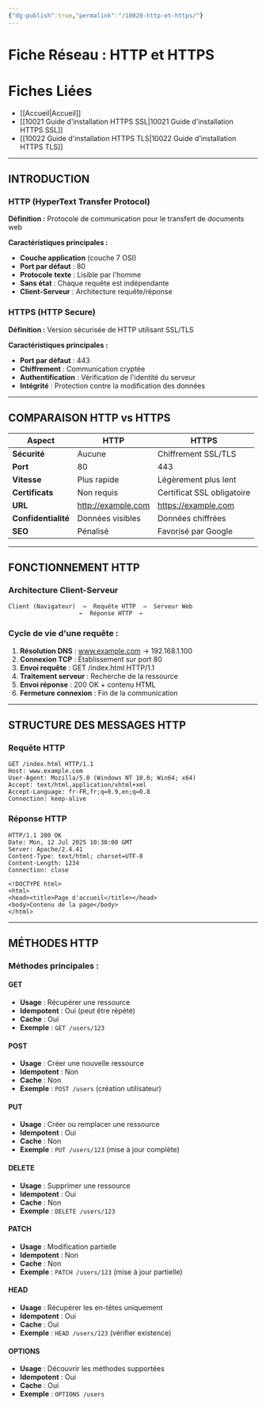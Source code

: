 ```yaml
---
{"dg-publish":true,"permalink":"/10020-http-et-https/"}
---
```


# Fiche Réseau : HTTP et HTTPS
# Fiches Liées
- [[Accueil\|Accueil]]
- [[10021 Guide d'installation HTTPS SSL\|10021 Guide d'installation HTTPS SSL]]
- [[10022 Guide d'installation HTTPS TLS\|10022 Guide d'installation HTTPS TLS]]
---
## INTRODUCTION

### HTTP (HyperText Transfer Protocol)

**Définition :** Protocole de communication pour le transfert de documents web

**Caractéristiques principales :**

- **Couche application** (couche 7 OSI)
- **Port par défaut** : 80
- **Protocole texte** : Lisible par l'homme
- **Sans état** : Chaque requête est indépendante
- **Client-Serveur** : Architecture requête/réponse

### HTTPS (HTTP Secure)

**Définition :** Version sécurisée de HTTP utilisant SSL/TLS

**Caractéristiques principales :**

- **Port par défaut** : 443
- **Chiffrement** : Communication cryptée
- **Authentification** : Vérification de l'identité du serveur
- **Intégrité** : Protection contre la modification des données

---

## COMPARAISON HTTP vs HTTPS

|Aspect|HTTP|HTTPS|
|---|---|---|
|**Sécurité**|Aucune|Chiffrement SSL/TLS|
|**Port**|80|443|
|**Vitesse**|Plus rapide|Légèrement plus lent|
|**Certificats**|Non requis|Certificat SSL obligatoire|
|**URL**|http://example.com|https://example.com|
|**Confidentialité**|Données visibles|Données chiffrées|
|**SEO**|Pénalisé|Favorisé par Google|

---

## FONCTIONNEMENT HTTP

### Architecture Client-Serveur

```
Client (Navigateur)  →  Requête HTTP  →  Serveur Web
                    ←  Réponse HTTP  ←
```

### Cycle de vie d'une requête :

1. **Résolution DNS** : www.example.com → 192.168.1.100
2. **Connexion TCP** : Établissement sur port 80
3. **Envoi requête** : GET /index.html HTTP/1.1
4. **Traitement serveur** : Recherche de la ressource
5. **Envoi réponse** : 200 OK + contenu HTML
6. **Fermeture connexion** : Fin de la communication

---

## STRUCTURE DES MESSAGES HTTP

### Requête HTTP

```
GET /index.html HTTP/1.1
Host: www.example.com
User-Agent: Mozilla/5.0 (Windows NT 10.0; Win64; x64)
Accept: text/html,application/xhtml+xml
Accept-Language: fr-FR,fr;q=0.9,en;q=0.8
Connection: keep-alive
```

### Réponse HTTP

```
HTTP/1.1 200 OK
Date: Mon, 12 Jul 2025 10:30:00 GMT
Server: Apache/2.4.41
Content-Type: text/html; charset=UTF-8
Content-Length: 1234
Connection: close

<!DOCTYPE html>
<html>
<head><title>Page d'accueil</title></head>
<body>Contenu de la page</body>
</html>
```

---

## MÉTHODES HTTP

### Méthodes principales :

#### GET

- **Usage** : Récupérer une ressource
- **Idempotent** : Oui (peut être répété)
- **Cache** : Oui
- **Exemple** : `GET /users/123`

#### POST

- **Usage** : Créer une nouvelle ressource
- **Idempotent** : Non
- **Cache** : Non
- **Exemple** : `POST /users` (création utilisateur)

#### PUT

- **Usage** : Créer ou remplacer une ressource
- **Idempotent** : Oui
- **Cache** : Non
- **Exemple** : `PUT /users/123` (mise à jour complète)

#### DELETE

- **Usage** : Supprimer une ressource
- **Idempotent** : Oui
- **Cache** : Non
- **Exemple** : `DELETE /users/123`

#### PATCH

- **Usage** : Modification partielle
- **Idempotent** : Non
- **Cache** : Non
- **Exemple** : `PATCH /users/123` (mise à jour partielle)

#### HEAD

- **Usage** : Récupérer les en-têtes uniquement
- **Idempotent** : Oui
- **Cache** : Oui
- **Exemple** : `HEAD /users/123` (vérifier existence)

#### OPTIONS

- **Usage** : Découvrir les méthodes supportées
- **Idempotent** : Oui
- **Cache** : Oui
- **Exemple** : `OPTIONS /users`
